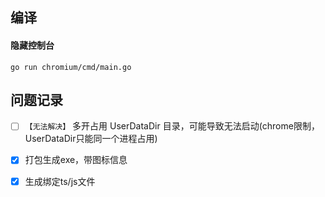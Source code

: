## 编译
####  隐藏控制台
```shell
go run chromium/cmd/main.go
```



## 问题记录
- [ ] `【无法解决】` 多开占用 UserDataDir 目录，可能导致无法启动(chrome限制，UserDataDir只能同一个进程占用)
- [x] 打包生成exe，带图标信息
- [x] 生成绑定ts/js文件

